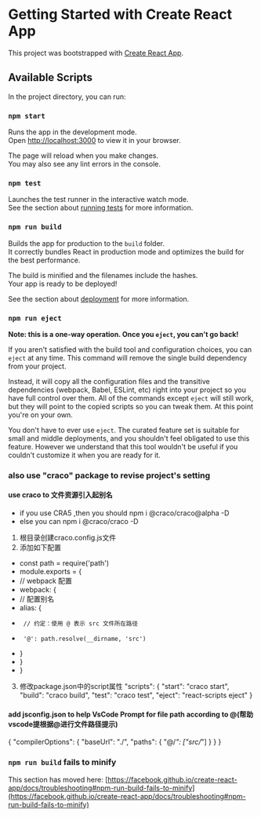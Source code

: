 # Getting Started with Create React App

This project was bootstrapped with [Create React App](https://github.com/facebook/create-react-app).

## Available Scripts

In the project directory, you can run:

### `npm start`

Runs the app in the development mode.\
Open [http://localhost:3000](http://localhost:3000) to view it in your browser.

The page will reload when you make changes.\
You may also see any lint errors in the console.

### `npm test`

Launches the test runner in the interactive watch mode.\
See the section about [running tests](https://facebook.github.io/create-react-app/docs/running-tests) for more information.

### `npm run build`

Builds the app for production to the `build` folder.\
It correctly bundles React in production mode and optimizes the build for the best performance.

The build is minified and the filenames include the hashes.\
Your app is ready to be deployed!

See the section about [deployment](https://facebook.github.io/create-react-app/docs/deployment) for more information.

### `npm run eject`

**Note: this is a one-way operation. Once you `eject`, you can't go back!**

If you aren't satisfied with the build tool and configuration choices, you can `eject` at any time. This command will remove the single build dependency from your project.

Instead, it will copy all the configuration files and the transitive dependencies (webpack, Babel, ESLint, etc) right into your project so you have full control over them. All of the commands except `eject` will still work, but they will point to the copied scripts so you can tweak them. At this point you're on your own.

You don't have to ever use `eject`. The curated feature set is suitable for small and middle deployments, and you shouldn't feel obligated to use this feature. However we understand that this tool wouldn't be useful if you couldn't customize it when you are ready for it.

### also use "craco" package to revise project's setting
#### use craco to 文件资源引入起别名
- if you use CRA5 ,then you should npm i @craco/craco@alpha -D
- else you can npm i @craco/craco -D
1. 根目录创建craco.config.js文件
2. 添加如下配置  
- const path = require('path')
- module.exports = {
-  // webpack 配置
-  webpack: {
-    // 配置别名
-    alias: {
-      // 约定：使用 @ 表示 src 文件所在路径
-      '@': path.resolve(__dirname, 'src')
-    }
-  }
- }

3. 修改package.json中的script属性
    "scripts": {
      "start": "craco start",
      "build": "craco build",
      "test": "craco test",
      "eject": "react-scripts eject"
    }
#### add jsconfig.json  to help VsCode Prompt for file path according to @(帮助vscode提根据@进行文件路径提示)
{
  "compilerOptions": {
    "baseUrl": "./",
    "paths": {
      "@/*": ["src/*"]
    }
  }
}

### `npm run build` fails to minify

This section has moved here: [https://facebook.github.io/create-react-app/docs/troubleshooting#npm-run-build-fails-to-minify](https://facebook.github.io/create-react-app/docs/troubleshooting#npm-run-build-fails-to-minify)
